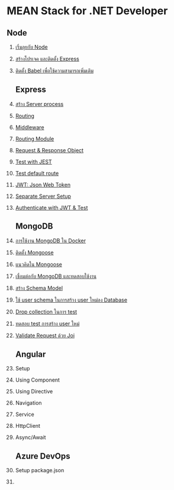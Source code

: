 
# MEAN Stack for .NET Developer

## Node

1. [เริ่มลุยกับ Node](https://github.com/teerasej/node-handbook)
2. [สร้างโปรเจค และติดตั้ง Express](/node/setup-express.md)
3. [ติดตั้ง Babel เพื่อใช้ความสามารถเพิ่มเติม](/node/setup-babel.md)

    ## Express

4. [สร้าง Server process](/express/start.md)
5. [Routing](/express/routing.md)
6. [Middleware](/express/middleware.md)
7. [Routing Module](/express/routing-module.md)
8. [Request & Response Object](/express/request-response.md)
9. [Test with JEST](/express/testing.md)
10. [Test default route](express/testing-default-route.md)
11. [JWT: Json Web Token](express/json-web-token.md)
12. [Separate Server Setup](express/server-module.md)
13. [Authenticate with JWT & Test](express/json-web-token-use-in-route.md)

    ## MongoDB

14. [การใช้งาน MongoDB ใน Docker](mongodb/mongo-docker.md)
15. [ติดตั้ง Mongoose](mongodb/mongoose-setup.md)
16. [แนวคิดใน Mongoose](mongodb/mongoose-concept.md)
17. [เชื่อมต่อกับ MongoDB และทดสอบใช้งาน](mongodb/mongoose-test-run.md)
18. [สร้าง Schema Model](mongodb/mongoose-define-schema.md)
19. [ใช้ user schema ในการสร้าง user ใหม่ลง Database](mongodb/insert-new-user.md)
20. [Drop collection ในการ test](mongodb/test-drop-collection.md)
21. [ทดสอบ test การสร้าง user ใหม่](mongodb/insert-new-user.md)
22. [Validate Request ด้วย Joi](mongodb/joi-validate-request.md)

    ## Angular

23. Setup 
24. Using Component
25. Using Directive 
26. Navigation
27. Service
28. HttpClient
29. Async/Await

    ## Azure DevOps

30. Setup package.json
31. 


